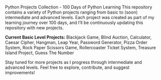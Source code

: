 Python Projects Collection - 100 Days of Python Learning
This repository contains a variety of Python projects ranging from basic to (soon) intermediate and advanced levels. Each project was created as part of my learning journey over 100 days, and I’ll be continuously updating this repository with new projects.

**Current Basic Level Projects:**
Blackjack Game, 
Blind Auction, 
Calculator, 
Caesar Cipher, 
Hangman, 
Leap Year, 
Password Generator, 
Pizza Order System, 
Rock Paper Scissors Game, 
Rollercoaster Ticket System, 
Treasure Island Project, 
Guess The Number

Stay tuned for more projects as I progress through intermediate and advanced levels. Feel free to explore, contribute, and suggest improvements!
